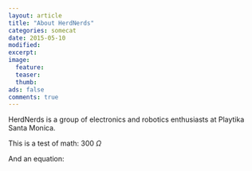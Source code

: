 ```yaml
---
layout: article
title: "About HerdNerds"
categories: somecat
date: 2015-05-10
modified:
excerpt:
image:
  feature:
  teaser:
  thumb:
ads: false
comments: true
---
```

HerdNerds is a group of electronics and robotics enthusiasts at Playtika Santa Monica.

This is a test of math: 300 $\Omega$

And an equation:

